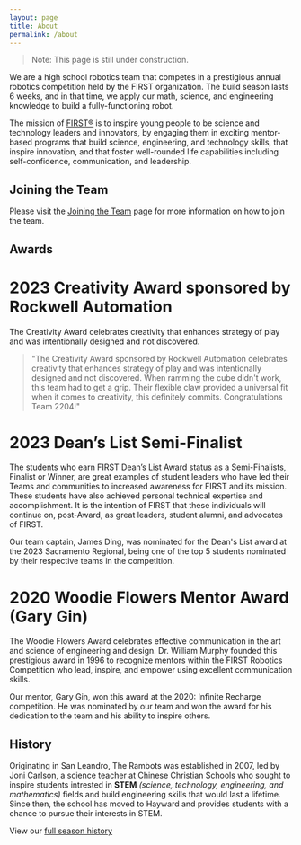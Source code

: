 ```yaml
---
layout: page
title: About
permalink: /about
---
```


> Note: This page is still under construction.

We are a high school robotics team that competes in a prestigious annual robotics competition held by the FIRST
organization. The build season lasts 6 weeks, and in that time, we apply our math, science, and engineering knowledge to
build a fully-functioning robot.

The mission of [FIRST®][first] is to inspire young people to be science and technology leaders and innovators, by
engaging them in exciting mentor-based programs that build science, engineering, and technology skills, that inspire
innovation, and that foster well-rounded life capabilities including self-confidence, communication, and leadership.

## Joining the Team

Please visit the [Joining the Team](/join) page for more information on how to join the team.

## Awards

# 2023 Creativity Award sponsored by Rockwell Automation

The Creativity Award celebrates creativity that enhances strategy of play and was intentionally designed and not
discovered.

> "The Creativity Award sponsored by Rockwell Automation celebrates creativity that enhances strategy of play and was
> intentionally designed and not discovered. When ramming the cube didn't work, this team had to get a grip. Their
> flexible claw provided a universal fit when it comes to creativity, this definitely commits. Congratulations Team 2204!"

# 2023 Dean’s List Semi-Finalist

The students who earn FIRST Dean’s List Award status as a Semi-Finalists, Finalist or Winner, are great examples of
student leaders who have led their Teams and communities to increased awareness for FIRST and its mission. These
students have also achieved personal technical expertise and accomplishment. It is the intention of FIRST that these
individuals will continue on, post-Award, as great leaders, student alumni, and advocates of FIRST.

Our team captain, James Ding, was nominated for the Dean's List award at the 2023 Sacramento Regional, being one of the
top 5 students nominated by their respective teams in the competition.

# 2020 Woodie Flowers Mentor Award (Gary Gin)

The Woodie Flowers Award celebrates effective communication in the art and science of engineering and design. Dr.
William Murphy founded this prestigious award in 1996 to recognize mentors within the FIRST Robotics Competition who
lead, inspire, and empower using excellent communication skills.

Our mentor, Gary Gin, won this award at the 2020: Infinite Recharge competition. He was nominated by our team and won
the award for his dedication to the team and his ability to inspire others.

## History

Originating in San Leandro, The Rambots was established in 2007, led by Joni Carlson, a science teacher at Chinese
Christian Schools who sought to inspire students intrested in **STEM** _(science, technology, engineering, and
mathematics)_ fields and build engineering skills that would last a lifetime. Since then, the school has moved to
Hayward and provides students with a chance to pursue their interests in STEM.

View our [full season history](/about/season-history)

[first]: /about/first

[join]: /join
